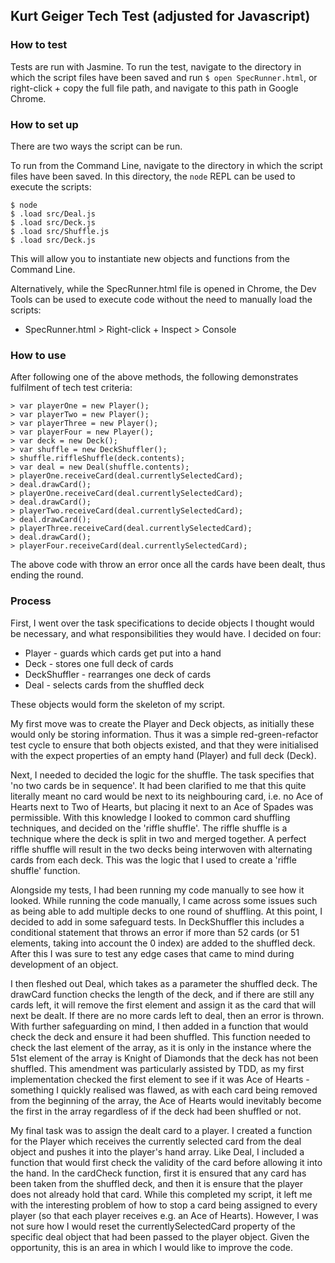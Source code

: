 ## Kurt Geiger Tech Test (adjusted for Javascript)

### How to test

Tests are run with Jasmine.
To run the test, navigate to the directory in which the script files have been saved and run `$ open SpecRunner.html`, or right-click + copy the full file path, and navigate to this path in Google Chrome.

### How to set up

There are two ways the script can be run.

To run from the Command Line, navigate to the directory in which the script files have been saved. In this directory, the `node` REPL can be used to execute the scripts:

  ```
  $ node
  $ .load src/Deal.js
  $ .load src/Deck.js
  $ .load src/Shuffle.js
  $ .load src/Deck.js
  ```

This will allow you to instantiate new objects and functions from the Command Line.

Alternatively, while the SpecRunner.html file is opened in Chrome, the Dev Tools can be used to execute code without the need to manually load the scripts:

  - SpecRunner.html > Right-click + Inspect > Console

### How to use

After following one of the above methods, the following demonstrates fulfilment of tech test criteria:

  ```
  > var playerOne = new Player();
  > var playerTwo = new Player();
  > var playerThree = new Player();
  > var playerFour = new Player();
  > var deck = new Deck();
  > var shuffle = new DeckShuffler();
  > shuffle.riffleShuffle(deck.contents);
  > var deal = new Deal(shuffle.contents);
  > playerOne.receiveCard(deal.currentlySelectedCard);
  > deal.drawCard();
  > playerOne.receiveCard(deal.currentlySelectedCard);
  > deal.drawCard();
  > playerTwo.receiveCard(deal.currentlySelectedCard);
  > deal.drawCard();
  > playerThree.receiveCard(deal.currentlySelectedCard);
  > deal.drawCard();
  > playerFour.receiveCard(deal.currentlySelectedCard);
  ```

 The above code with throw an error once all the cards have been dealt, thus ending the round.

 ### Process

 First, I went over the task specifications to decide objects I thought would be necessary, and what responsibilities they would have. I decided on four:

  - Player - guards which cards get put into a hand
  - Deck - stores one full deck of cards
  - DeckShuffler - rearranges one deck of cards
  - Deal - selects cards from the shuffled deck

These objects would form the skeleton of my script.

My first move was to create the Player and Deck objects, as initially these would only be storing information. Thus it was a simple red-green-refactor test cycle to ensure that both objects existed, and that they were initialised with the expect properties of an empty hand (Player) and full deck (Deck).

Next, I needed to decided the logic for the shuffle. The task specifies that 'no two cards be in sequence'. It had been clarified to me that this quite literally meant no card would be next to its neighbouring card, i.e. no Ace of Hearts next to Two of Hearts, but placing it next to an Ace of Spades was permissible. With this knowledge I looked to common card shuffling techniques, and decided on the 'riffle shuffle'. The riffle shuffle is a technique where the deck is split in two and merged together. A perfect riffle shuffle will result in the two decks being interwoven with alternating cards from each deck. This was the logic that I used to create a 'riffle shuffle' function.  

Alongside my tests, I had been running my code manually to see how it looked. While running the code manually, I came across some issues such as being able to add multiple decks to one round of shuffling. At this point, I decided to add in some safeguard tests. In DeckShuffler this includes a conditional statement that throws an error if more than 52 cards (or 51 elements, taking into account the 0 index) are added to the shuffled deck. After this I was sure to test any edge cases that came to mind during development of an object.

I then fleshed out Deal, which takes as a parameter the shuffled deck. The drawCard function checks the length of the deck, and if there are still any cards left, it will remove the first element and assign it as the card that will next be dealt. If there are no more cards left to deal, then an error is thrown. With further safeguarding on mind, I then added in a function that would check the deck and ensure it had been shuffled. This function needed to check the last element of the array, as it is only in the instance where the 51st element of the array is Knight of Diamonds that the deck has not been shuffled. This amendment was particularly assisted by TDD, as my first implementation checked the first element to see if it was Ace of Hearts - something I quickly realised was flawed, as with each card being removed from the beginning of the array, the Ace of Hearts would inevitably become the first in the array regardless of if the deck had been shuffled or not.

My final task was to assign the dealt card to a player. I created a function for the Player which receives the currently selected card from the deal object and pushes it into the player's hand array. Like Deal, I included a function that would first check the validity of the card before allowing it into the hand. In the cardCheck function, first it is ensured that any card has been taken from the shuffled deck, and then it is ensure that the player does not already hold that card. While this completed my script, it left me with the interesting problem of how to stop a card being assigned to every player (so that each player receives e.g. an Ace of Hearts). However, I was not sure how I would reset the currentlySelectedCard property of the specific deal object that had been passed to the player object. Given the opportunity, this is an area in which I would like to improve the code. 
